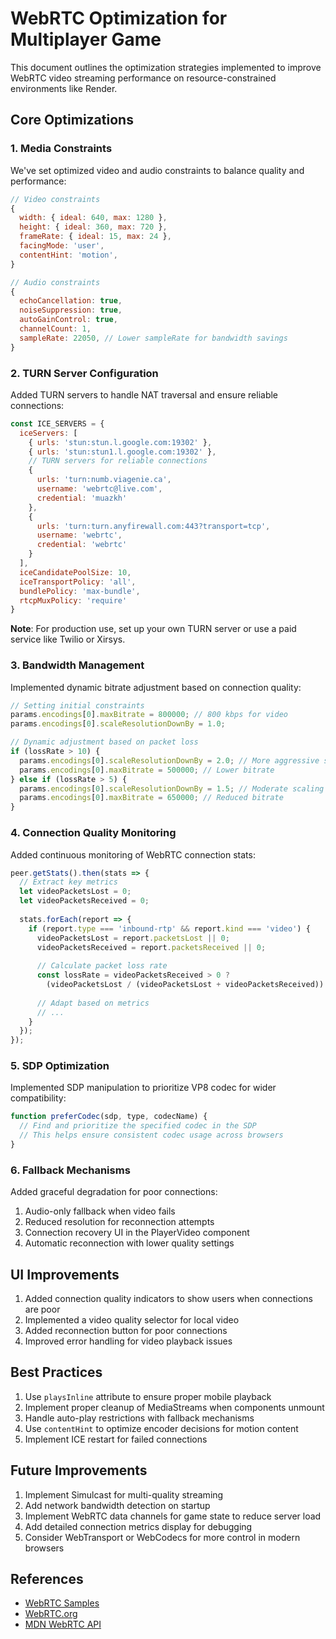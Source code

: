 # WebRTC Optimization for Multiplayer Game

This document outlines the optimization strategies implemented to improve WebRTC video streaming performance on resource-constrained environments like Render.

## Core Optimizations

### 1. Media Constraints

We've set optimized video and audio constraints to balance quality and performance:

```javascript
// Video constraints
{
  width: { ideal: 640, max: 1280 },
  height: { ideal: 360, max: 720 },
  frameRate: { ideal: 15, max: 24 },
  facingMode: 'user',
  contentHint: 'motion',
}

// Audio constraints
{
  echoCancellation: true,
  noiseSuppression: true,
  autoGainControl: true,
  channelCount: 1,
  sampleRate: 22050, // Lower sampleRate for bandwidth savings
}
```

### 2. TURN Server Configuration

Added TURN servers to handle NAT traversal and ensure reliable connections:

```javascript
const ICE_SERVERS = {
  iceServers: [
    { urls: 'stun:stun.l.google.com:19302' },
    { urls: 'stun:stun1.l.google.com:19302' },
    // TURN servers for reliable connections
    {
      urls: 'turn:numb.viagenie.ca',
      username: 'webrtc@live.com',
      credential: 'muazkh'
    },
    {
      urls: 'turn:turn.anyfirewall.com:443?transport=tcp',
      username: 'webrtc',
      credential: 'webrtc'
    }
  ],
  iceCandidatePoolSize: 10,
  iceTransportPolicy: 'all',
  bundlePolicy: 'max-bundle',
  rtcpMuxPolicy: 'require'
}
```

**Note**: For production use, set up your own TURN server or use a paid service like Twilio or Xirsys.

### 3. Bandwidth Management

Implemented dynamic bitrate adjustment based on connection quality:

```javascript
// Setting initial constraints
params.encodings[0].maxBitrate = 800000; // 800 kbps for video
params.encodings[0].scaleResolutionDownBy = 1.0;

// Dynamic adjustment based on packet loss
if (lossRate > 10) {
  params.encodings[0].scaleResolutionDownBy = 2.0; // More aggressive scaling
  params.encodings[0].maxBitrate = 500000; // Lower bitrate
} else if (lossRate > 5) {
  params.encodings[0].scaleResolutionDownBy = 1.5; // Moderate scaling
  params.encodings[0].maxBitrate = 650000; // Reduced bitrate
}
```

### 4. Connection Quality Monitoring

Added continuous monitoring of WebRTC connection stats:

```javascript
peer.getStats().then(stats => {
  // Extract key metrics
  let videoPacketsLost = 0;
  let videoPacketsReceived = 0;
  
  stats.forEach(report => {
    if (report.type === 'inbound-rtp' && report.kind === 'video') {
      videoPacketsLost = report.packetsLost || 0;
      videoPacketsReceived = report.packetsReceived || 0;
      
      // Calculate packet loss rate
      const lossRate = videoPacketsReceived > 0 ? 
        (videoPacketsLost / (videoPacketsLost + videoPacketsReceived)) * 100 : 0;
      
      // Adapt based on metrics
      // ...
    }
  });
});
```

### 5. SDP Optimization

Implemented SDP manipulation to prioritize VP8 codec for wider compatibility:

```javascript
function preferCodec(sdp, type, codecName) {
  // Find and prioritize the specified codec in the SDP
  // This helps ensure consistent codec usage across browsers
}
```

### 6. Fallback Mechanisms

Added graceful degradation for poor connections:

1. Audio-only fallback when video fails
2. Reduced resolution for reconnection attempts
3. Connection recovery UI in the PlayerVideo component
4. Automatic reconnection with lower quality settings

## UI Improvements

1. Added connection quality indicators to show users when connections are poor
2. Implemented a video quality selector for local video
3. Added reconnection button for poor connections
4. Improved error handling for video playback issues

## Best Practices

1. Use `playsInline` attribute to ensure proper mobile playback
2. Implement proper cleanup of MediaStreams when components unmount
3. Handle auto-play restrictions with fallback mechanisms
4. Use `contentHint` to optimize encoder decisions for motion content
5. Implement ICE restart for failed connections

## Future Improvements

1. Implement Simulcast for multi-quality streaming
2. Add network bandwidth detection on startup
3. Implement WebRTC data channels for game state to reduce server load
4. Add detailed connection metrics display for debugging
5. Consider WebTransport or WebCodecs for more control in modern browsers

## References

- [WebRTC Samples](https://webrtc.github.io/samples/)
- [WebRTC.org](https://webrtc.org/)
- [MDN WebRTC API](https://developer.mozilla.org/en-US/docs/Web/API/WebRTC_API)